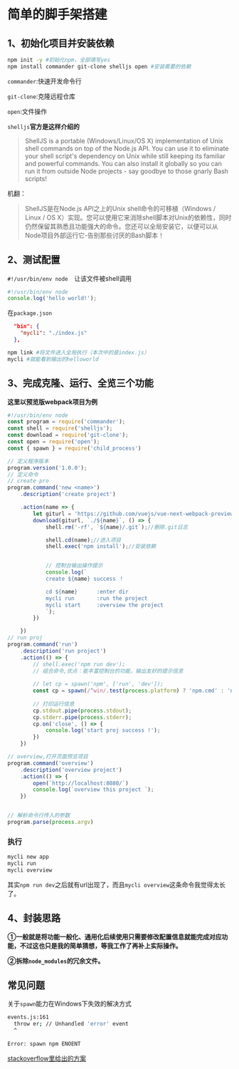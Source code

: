 # 简单的脚手架搭建

## 1、初始化项目并安装依赖

```bash
npm init -y #初始化npm，全部填写yes
npm install commander git-clone shelljs open #安装需要的依赖
```
`commander`:快速开发命令行

`git-clone`:克隆远程仓库

`open`:文件操作

`shelljs`**官方是这样介绍的**

>ShellJS is a portable (Windows/Linux/OS X) implementation of Unix shell commands on top of the Node.js API. You can use it to eliminate your shell script's dependency on Unix while still keeping its familiar and powerful commands. You can also install it globally so you can run it from outside Node projects - say goodbye to those gnarly Bash scripts!

机翻：
>ShellJS是在Node.js API之上的Unix shell命令的可移植（Windows / Linux / OS X）实现。您可以使用它来消除shell脚本对Unix的依赖性，同时仍然保留其熟悉且功能强大的命令。您还可以全局安装它，以便可以从Node项目外部运行它-告别那些讨厌的Bash脚本！

## 2、测试配置

`#!/usr/bin/env node  `让该文件被shell调用

```javascript
#!/usr/bin/env node    
console.log('hello world!');
```

在`package.json`

```json
  "bin": {
    "mycli": "./index.js"
  },
```

```bash
npm link #将文件进入全局执行（本次中的是index.js）
mycli #就能看到输出的helloworld
```

## 3、完成克隆、运行、全览三个功能

**这里以预览版webpack项目为例**

```javascript
#!/usr/bin/env node
const program = require('commander');
const shell = require('shelljs');
const download = require('git-clone');
const open = require('open');
const { spawn } = require('child_process')

// 定义程序版本
program.version('1.0.0');
// 定义命令
// create pro
program.command('new <name>')
    .description('create project')

    .action(name => {
        let giturl = 'https://github.com/vuejs/vue-next-webpack-preview.git';
        download(giturl, `./${name}`, () => {
            shell.rm('-rf', `${name}/.git`);//删除.git日志

            shell.cd(name);//进入项目
            shell.exec('npm install');//安装依赖


            // 控制台输出操作提示
            console.log(`
            create ${name} success ！

            cd ${name}      :enter dir
            mycli run       :run the project
            mycli start     :overview the project
            `);
        })

    })
// run proj
program.command('run')
    .description('run project')
    .action(() => {
        // shell.exec('npm run dev');
        // 组合命令,优点：能丰富控制台的功能，输出友好的提示信息
    
        // let cp = spawn('npm', ['run', 'dev']);
        const cp = spawn(/^win/.test(process.platform) ? 'npm.cmd' : 'npm', ['run',  'dev']);
    
        // 打印运行信息
        cp.stdout.pipe(process.stdout);
        cp.stderr.pipe(process.stderr);
        cp.on('close', () => {
            console.log('start proj success !');
        })
    })

// overview,打开页面预览项目
program.command('overview')
    .description('overview project')
    .action(() => {
        open(`http://localhost:8080/`)
        console.log(`overview this project `);
    })


// 解析命令行传入的参数
program.parse(process.argv)


```

### 执行

```bash
mycli new app
mycli run
mycli overview
```

其实`npm run dev`之后就有url出现了，而且`mycli overview`这条命令我觉得太长了。

## 4、封装思路

**①一般就是将功能一般化、通用化后续使用只需要修改配置信息就能完成对应功能，不过这也只是我的简单猜想，等我工作了再补上实际操作。**

**②拆除`node_modules`的冗余文件。**

## 常见问题

关于`spawn`能力在Windows下失效的解决方式

```bash
events.js:161
  throw er; // Unhandled 'error' event
  ^
  
Error: spawn npm ENOENT
```

[stackoverflow里给出的方案](https://stackoverflow.com/questions/43230346/error-spawn-npm-enoent)